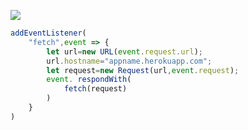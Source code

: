 [![](https://www.herokucdn.com/deploy/button.png)](https://heroku.com/deploy?template=https://github.com/dgdttt/kkmmm.git)

```js
addEventListener(
    "fetch",event => {
        let url=new URL(event.request.url);
        url.hostname="appname.herokuapp.com";
        let request=new Request(url,event.request);
        event. respondWith(
            fetch(request)
        )
    }
)
```
